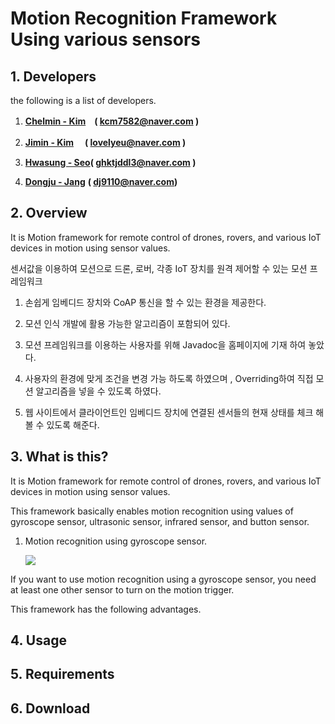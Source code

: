 # Motion Recognition Framework Using various sensors

## 1. **Developers**

the following is a list of developers.

1. [**Chelmin - Kim**](https://github.com/cheolmin-Kim)　**\( kcm7582@naver.com \)**

2. [**Jimin - Kim**](https://github.com/SmileJM) 　**\( lovelyeu@naver.com \)**

3. [**Hwasung - Seo**](https://github.com/Marsseo)**\( ghktjddl3@naver.com \)**

4. [**Dongju - Jang**](https://github.com/Jdongju)  **\( dj9110@naver.com\)**

## 2. Overview

It is Motion framework for remote control of drones, rovers, and various IoT devices in motion using sensor values.

센서값을 이용하여 모션으로 드론, 로버, 각종 IoT 장치를 원격 제어할 수 있는 모션 프레임워크

1. 손쉽게 임베디드 장치와 CoAP 통신을 할 수 있는 환경을 제공한다.

2. 모션 인식 개발에 활용 가능한 알고리즘이 포함되어 있다.

3. 모션 프레임워크를 이용하는 사용자를 위해 Javadoc을 홈페이지에 기재 하여 놓았다.

4. 사용자의 환경에 맞게 조건을 변경 가능 하도록 하였으며 , Overriding하여 직접 모션 알고리즘을 넣을 수 있도록 하였다.

5. 웹 사이트에서 클라이언트인 임베디드 장치에 연결된 센서들의 현재 상태를 체크 해볼 수 있도록 해준다.

## 3. What is this?

It is Motion framework for remote control of drones, rovers, and various IoT devices in motion using sensor values.

This framework basically enables motion recognition using values of gyroscope sensor, ultrasonic sensor, infrared sensor, and button sensor.

1. Motion recognition using gyroscope sensor.

   ![](http://cfile7.uf.tistory.com/image/2445F4395733FF872C8DD9)

If you want to use motion recognition using a gyroscope sensor, you need at least one other sensor to turn on the motion trigger.

This framework has the following advantages.

## 4. Usage

## 5. Requirements

## 6. Download



